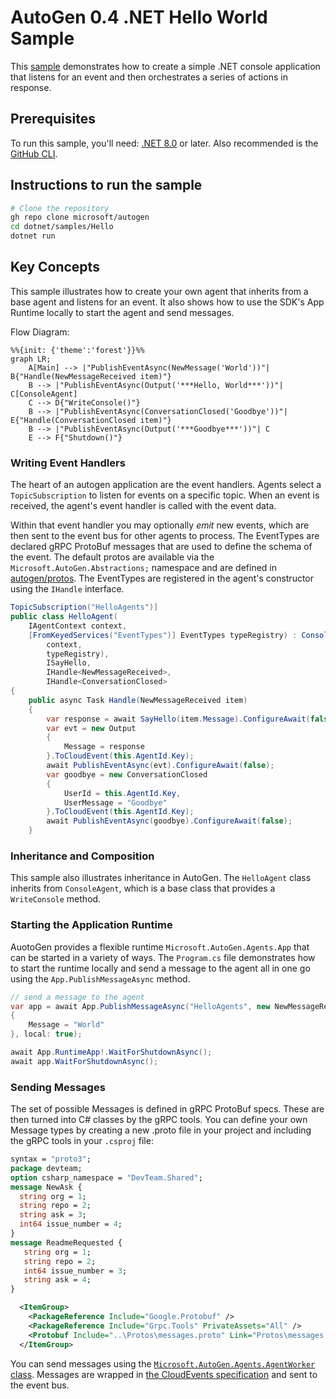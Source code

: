 # AutoGen 0.4 .NET Hello World Sample

This [sample](Program.cs) demonstrates how to create a simple .NET console application that listens for an event and then orchestrates a series of actions in response.

## Prerequisites

To run this sample, you'll need: [.NET 8.0](https://dotnet.microsoft.com/en-us/) or later.
Also recommended is the [GitHub CLI](https://cli.github.com/).

## Instructions to run the sample

```bash
# Clone the repository
gh repo clone microsoft/autogen
cd dotnet/samples/Hello
dotnet run
```

## Key Concepts

This sample illustrates how to create your own agent that inherits from a base agent and listens for an event. It also shows how to use the SDK's App Runtime locally to start the agent and send messages.

Flow Diagram:

```mermaid
%%{init: {'theme':'forest'}}%%
graph LR;
    A[Main] --> |"PublishEventAsync(NewMessage('World'))"| B{"Handle(NewMessageReceived item)"}
    B --> |"PublishEventAsync(Output('***Hello, World***'))"| C[ConsoleAgent]
    C --> D{"WriteConsole()"}
    B --> |"PublishEventAsync(ConversationClosed('Goodbye'))"| E{"Handle(ConversationClosed item)"}
    B --> |"PublishEventAsync(Output('***Goodbye***'))"| C
    E --> F{"Shutdown()"}

```

### Writing Event Handlers

The heart of an autogen application are the event handlers. Agents select a ```TopicSubscription``` to listen for events on a specific topic. When an event is received, the agent's event handler is called with the event data.

Within that event handler you may optionally *emit* new events, which are then sent to the event bus for other agents to process. The EventTypes are declared gRPC ProtoBuf messages that are used to define the schema of the event.  The default protos are available via the ```Microsoft.AutoGen.Abstractions;``` namespace and are defined in [autogen/protos](/autogen/protos). The EventTypes are registered in the agent's constructor using the ```IHandle``` interface.

```csharp
TopicSubscription("HelloAgents")]
public class HelloAgent(
    IAgentContext context,
    [FromKeyedServices("EventTypes")] EventTypes typeRegistry) : ConsoleAgent(
        context,
        typeRegistry),
        ISayHello,
        IHandle<NewMessageReceived>,
        IHandle<ConversationClosed>
{
    public async Task Handle(NewMessageReceived item)
    {
        var response = await SayHello(item.Message).ConfigureAwait(false);
        var evt = new Output
        {
            Message = response
        }.ToCloudEvent(this.AgentId.Key);
        await PublishEventAsync(evt).ConfigureAwait(false);
        var goodbye = new ConversationClosed
        {
            UserId = this.AgentId.Key,
            UserMessage = "Goodbye"
        }.ToCloudEvent(this.AgentId.Key);
        await PublishEventAsync(goodbye).ConfigureAwait(false);
    }
```

### Inheritance and Composition

This sample also illustrates inheritance in AutoGen. The `HelloAgent` class inherits from `ConsoleAgent`, which is a base class that provides a `WriteConsole` method.

### Starting the Application Runtime

AuotoGen provides a flexible runtime ```Microsoft.AutoGen.Agents.App``` that can be started in a variety of ways. The `Program.cs` file demonstrates how to start the runtime locally and send a message to the agent all in one go using the ```App.PublishMessageAsync``` method.

```csharp
// send a message to the agent
var app = await App.PublishMessageAsync("HelloAgents", new NewMessageReceived
{
    Message = "World"
}, local: true);

await App.RuntimeApp!.WaitForShutdownAsync();
await app.WaitForShutdownAsync();
```

### Sending Messages

The set of possible Messages is defined in gRPC ProtoBuf specs. These are then turned into C# classes by the gRPC tools. You can define your own Message types by creating a new .proto file in your project and including the gRPC tools in your ```.csproj``` file:

```proto
syntax = "proto3";
package devteam;
option csharp_namespace = "DevTeam.Shared";
message NewAsk {
  string org = 1;
  string repo = 2;
  string ask = 3;
  int64 issue_number = 4;
}
message ReadmeRequested {
   string org = 1;
   string repo = 2;
   int64 issue_number = 3;
   string ask = 4;
}
```


```xml
  <ItemGroup>
    <PackageReference Include="Google.Protobuf" />
    <PackageReference Include="Grpc.Tools" PrivateAssets="All" />
    <Protobuf Include="..\Protos\messages.proto" Link="Protos\messages.proto" />
  </ItemGroup>
```

You can send messages using the [```Microsoft.AutoGen.Agents.AgentWorker``` class](autogen/dotnet/src/Microsoft.AutoGen/Agents/AgentWorker.cs). Messages are wrapped in [the CloudEvents specification](https://cloudevents.io) and sent to the event bus.
